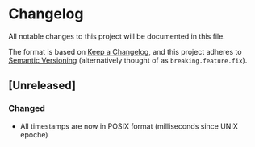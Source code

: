 # Changelog

All notable changes to this project will be documented in this file.

The format is based on [Keep a Changelog](https://keepachangelog.com/en/1.0.0/),
and this project adheres to [Semantic Versioning](https://semver.org/spec/v2.0.0.html) (alternatively thought of as `breaking.feature.fix`).

## [Unreleased]


### Changed 

* All timestamps are now in POSIX format (milliseconds since UNIX epoche)

